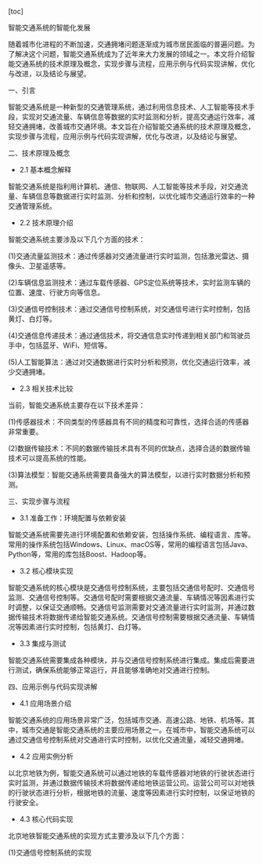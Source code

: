 
[toc]                    
                
                
智能交通系统的智能化发展

随着城市化进程的不断加速，交通拥堵问题逐渐成为城市居民面临的普遍问题。为了解决这个问题，智能交通系统成为了近年来大力发展的领域之一。本文将介绍智能交通系统的技术原理及概念，实现步骤与流程，应用示例与代码实现讲解，优化与改进，以及结论与展望。

一、引言

智能交通系统是一种新型的交通管理系统，通过利用信息技术、人工智能等技术手段，实现对交通流量、车辆信息等数据的实时监测和分析，提高交通运行效率，减轻交通拥堵，改善城市交通环境。本文旨在介绍智能交通系统的技术原理及概念，实现步骤与流程，应用示例与代码实现讲解，优化与改进，以及结论与展望。

二、技术原理及概念

- 2.1 基本概念解释

智能交通系统是指利用计算机、通信、物联网、人工智能等技术手段，对交通流量、车辆信息等数据进行实时监测、分析和控制，以优化城市交通运行效率的一种交通管理系统。

- 2.2 技术原理介绍

智能交通系统主要涉及以下几个方面的技术：

(1)交通流量监测技术：通过传感器对交通流量进行实时监测，包括激光雷达、摄像头、卫星遥感等。

(2)车辆信息监测技术：通过车载传感器、GPS定位系统等技术，实时监测车辆的位置、速度、行驶方向等信息。

(3)交通信号控制技术：通过交通信号控制系统，对交通信号进行实时控制，包括黄灯、白灯等。

(4)交通信息传递技术：通过通信技术，将交通信息实时传递到相关部门和驾驶员手中，包括蓝牙、WiFi、短信等。

(5)人工智能算法：通过对交通数据进行实时分析和预测，优化交通运行效率，减少交通拥堵。

- 2.3 相关技术比较

当前，智能交通系统主要存在以下技术差异：

(1)传感器技术：不同类型的传感器具有不同的精度和可靠性，选择合适的传感器非常重要。

(2)数据传输技术：不同的数据传输技术具有不同的优缺点，选择合适的数据传输技术可以提高系统的性能。

(3)算法模型：智能交通系统需要具备强大的算法模型，以进行实时数据分析和预测。

三、实现步骤与流程

- 3.1 准备工作：环境配置与依赖安装

智能交通系统需要先进行环境配置和依赖安装，包括操作系统、编程语言、库等。常用的操作系统包括Windows、Linux、macOS等，常用的编程语言包括Java、Python等，常用的库包括Boost、Hadoop等。

- 3.2 核心模块实现

智能交通系统的核心模块是交通信号控制系统，主要包括交通信号配时、交通信号监测、交通信号控制等。交通信号配时需要根据交通流量、车辆情况等因素进行实时调整，以保证交通顺畅。交通信号监测需要对交通流量进行实时监测，并通过数据传输技术将数据传递给智能交通系统。交通信号控制需要根据交通流量、车辆情况等因素进行实时控制，包括黄灯、白灯等。

- 3.3 集成与测试

智能交通系统需要集成各种模块，并与交通信号控制系统进行集成。集成后需要进行测试，确保系统能够正常运行，并且能够准确地对交通进行控制。

四、应用示例与代码实现讲解

- 4.1 应用场景介绍

智能交通系统的应用场景非常广泛，包括城市交通、高速公路、地铁、机场等。其中，城市交通是智能交通系统的主要应用场景之一。在城市中，智能交通系统可以通过交通信号控制系统对交通进行实时控制，以优化交通流量，减轻交通拥堵。

- 4.2 应用实例分析

以北京地铁为例，智能交通系统可以通过地铁的车载传感器对地铁的行驶状态进行实时监测，并通过数据传输技术将数据传递给地铁运营公司。运营公司可以对地铁的行驶状态进行分析，根据地铁的流量、速度等因素进行实时控制，以保证地铁的行驶安全。

- 4.3 核心代码实现

北京地铁智能交通系统的实现方式主要涉及以下几个方面：

(1)交通信号控制系统的实现

